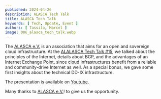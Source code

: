 ```yaml
---
published: 2024-04-26
description: ALASCA Tech Talk
title: ALASCA Tech Talk
keywords: [ Tech, Update, Event ]
authors: [ Tassilo, Marcel ]
image: 006_alasca_tech_talk.webp
---
```


The [ALASCA e.V.](https://alasca.cloud) is an association that aims for an open and sovereign cloud infrastructure.
At the [ALALASCA Tech Talk #15](https://alasca.cloud/en/alasca-tech-talk-15/), we talked about the principles of the Internet, details about BGP, and the advantages of an Internet Exchange Point, since cloud infrastructures benefit from a reliable and community-drive Internet as well. As a special bonus, we gave some first insights about the technical DD-IX infrastructure.

The presentation is available on [Youtube](https://youtu.be/ieWTCBEq5IA).

Many thanks to [ALASCA e.V.](https://alasca.cloud)! to give us the opportunity.

